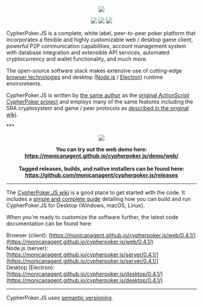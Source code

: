 <p align="center"><img src="https://user-images.githubusercontent.com/9059336/53623709-de91ae80-3bcb-11e9-88ec-e3395fd06152.png"></p>
<p align="center"><a href="https://github.com/monicanagent/cypherpoker.js/commits/master"><img src="https://img.shields.io/github/last-commit/monicanagent/cypherpoker.js.svg"/></a> <a href="https://github.com/monicanagent/cypherpoker.js/releases"><img src="https://img.shields.io/github/release/monicanagent/cypherpoker.js.svg"/></a> <a href="https://github.com/monicanagent/cypherpoker.js/issues"><img src="https://img.shields.io/github/issues/monicanagent/cypherpoker.js.svg?style=flat-square"/></a></p>
<p>CypherPoker.JS is a complete, white label, peer-to-peer poker platform that incorporates a flexible and highly customizable web / desktop game client, powerful P2P communication capabilities, account management system with database integration and extensible API services, automated cryptocurrency and wallet functionality, and much more.</p>


<p>The open-source software stack makes extensive use of cutting-edge <a href="https://www.ecma-international.org/ecma-262/8.0/">browser technologies</a> and desktop (<a href="https://nodejs.org/en/">Node.js</a> / <a href="https://electronjs.org/">Electron</a>) runtime environments.</p>

<p>CypherPoker.JS is written by <a href=https://github.com/monicanagent/">the same author</a> as the <a href="https://github.com/monicanagent/cypherpoker">original ActionScript CypherPoker project</a> and employs many of the same features including the SRA cryptosystem and game / peer protocols as <a href="https://github.com/monicanagent/cypherpoker/wiki">described in the original wiki</a>.</p>
***
<p align="center"><img src="https://user-images.githubusercontent.com/9059336/53627116-94152f80-3bd5-11e9-8639-02819305018d.png"/></p>

<p align="center">
<b>You can try out the web demo here:<br/><a href="https://monicanagent.github.io/cypherpoker.js/demo/web/">https://monicanagent.github.io/cypherpoker.js/demo/web/</a></b><br/>
<br/>
<b>Tagged releases, builds, and native installers can be found here:<br/><a href="https://github.com/monicanagent/cypherpoker.js/releases">https://github.com/monicanagent/cypherpoker.js/releases</a></b>
</p>

***
The [CypherPoker.JS wiki](https://github.com/monicanagent/cypherpoker.js/wiki) is a good place to get started with the code. It includes a [simple and complete guide](https://github.com/monicanagent/cypherpoker.js/wiki/Building-and-Running-CypherPoker.JS-for-Desktop) detailing how you can build and run CypherPoker.JS for Desktop (Windows, macOS, Linux).

When you're ready to customize the software further, the latest code documentation can be found here:

Browser (client): [https://monicanagent.github.io/cypherpoker.js/web/0.4.1/](https://monicanagent.github.io/cypherpoker.js/web/0.4.1/)<br/>
Node.js (server): [https://monicanagent.github.io/cypherpoker.js/server/0.4.1/](https://monicanagent.github.io/cypherpoker.js/server/0.4.1/)<br/>
Desktop (Electron): [https://monicanagent.github.io/cypherpoker.js/desktop/0.4.1/](https://monicanagent.github.io/cypherpoker.js/desktop/0.4.1/)
***
CypherPoker.JS uses [semantic versioning](https://semver.org/).
